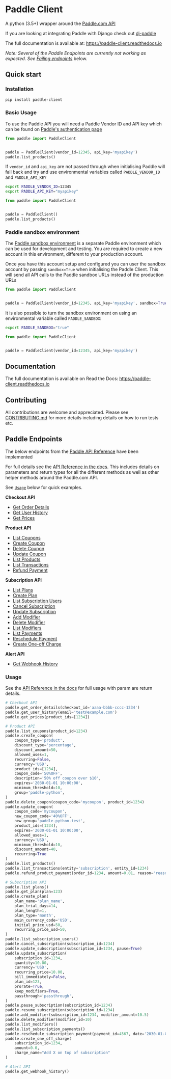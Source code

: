# Paddle Client

A python (3.5+) wrapper around the [Paddle.com API](https://developer.paddle.com/api-reference/intro)

If you are looking at integrating Paddle with Django check out [dj-paddle](https://github.com/paddle-python/dj-paddle)

The full documentation is available at: https://paddle-client.readthedocs.io

_Note: Several of the Paddle Endpoints are currently not working as expected. See [Failing endpoints](#failing-endpoints)_ below.

## Quick start

### Installation

```bash
pip install paddle-client
```


### Basic Usage

To use the Paddle API you will need a Paddle Vendor ID and API key which can be found on [Paddle's authentication page](https://vendors.paddle.com/authentication)

```python
from paddle import PaddleClient


paddle = PaddleClient(vendor_id=12345, api_key='myapikey')
paddle.list_products()
```

If `vendor_id` and `api_key` are not passed through when initialising Paddle will fall back and try and use environmental variables called `PADDLE_VENDOR_ID` and `PADDLE_API_KEY`
```bash
export PADDLE_VENDOR_ID=12345
export PADDLE_API_KEY="myapikey"
```

```python
from paddle import PaddleClient


paddle = PaddleClient()
paddle.list_products()
```


### Paddle sandbox environment

The [Paddle sandbox environment](https://developer.paddle.com/getting-started/sandbox) is a separate Paddle environment which can be used for development and testing. You are required to create a new account in this environment, different to your production account.

Once you have this account setup and configured you can user the sandbox account by passing `sandbox=True` when initialising the Paddle Client. This will send all API calls to the Paddle sandbox URLs instead of the production URLs

```python
from paddle import PaddleClient


paddle = PaddleClient(vendor_id=12345, api_key='myapikey', sandbox=True)
```

It is also possible to turn the sandbox environment on using an environmental variable called `PADDLE_SANDBOX`:
```bash
export PADDLE_SANDBOX="true"
```
```python
from paddle import PaddleClient


paddle = PaddleClient(vendor_id=12345, api_key='myapikey')
```

## Documentation

The full documentation is available on Read the Docs: https://paddle-client.readthedocs.io


## Contributing

All contributions are welcome and appreciated. Please see [CONTRIBUTING.md](https://github.com/paddle-python/paddle-client/blob/master/CONTRIBUTING.md) for more details including details on how to run tests etc.


## Paddle Endpoints

The below endpoints from the [Paddle API Reference](https://developer.paddle.com/api-reference) have been implemented

For full details see the [API Reference in the docs](https://paddle-client.readthedocs.io/en/latest/api_reference.html). This includes details on parameters and return types for all the different methods as well as other helper methods around the Paddle.com API.

See [`Usage`](#usage) below for quick examples.

**Checkout API**
* [Get Order Details](https://developer.paddle.com/api-reference/checkout-api/order-information/getorder)
* [Get User History](https://checkout.paddle.com/api/2.0/user/history)
* [Get Prices](https://developer.paddle.com/api-reference/checkout-api/prices/getprices)

**Product API**
* [List Coupons](https://developer.paddle.com/api-reference/product-api/coupons/listcoupons)
* [Create Coupon](https://developer.paddle.com/api-reference/product-api/coupons/createcoupon)
* [Delete Coupon](https://developer.paddle.com/api-reference/product-api/coupons/deletecoupon)
* [Update Coupon](https://developer.paddle.com/api-reference/product-api/coupons/updatecoupon)
* [List Products](https://developer.paddle.com/api-reference/product-api/products/getproducts)
* [List Transactions](https://developer.paddle.com/api-reference/product-api/transactions/listtransactions)
* [Refund Payment](https://developer.paddle.com/api-reference/product-api/payments/refundpayment)

**Subscription API**
* [List Plans](https://developer.paddle.com/api-reference/subscription-api/plans/listplans)
* [Create Plan](https://developer.paddle.com/api-reference/subscription-api/plans/createplan)
* [List Subscription Users](https://developer.paddle.com/api-reference/subscription-api/subscription-users/listusers)
* [Cancel Subscription](https://developer.paddle.com/api-reference/subscription-api/subscription-users/canceluser)
* [Update Subscription](https://developer.paddle.com/api-reference/subscription-api/subscription-users/updateuser)
* [Add Modifier](https://developer.paddle.com/api-reference/subscription-api/modifiers/createmodifier)
* [Delete Modifier](https://developer.paddle.com/api-reference/subscription-api/modifiers/deletemodifier)
* [List Modifiers](https://developer.paddle.com/api-reference/subscription-api/modifiers/listmodifiers)
* [List Payments](https://developer.paddle.com/api-reference/subscription-api/payments/listpayments)
* [Reschedule Payment](https://developer.paddle.com/api-reference/subscription-api/payments/updatepayment)
* [Create One-off Charge](https://developer.paddle.com/api-reference/subscription-api/one-off-charges/createcharge)

**Alert API**
* [Get Webhook History](https://developer.paddle.com/api-reference/alert-api/webhooks/webhooks)


### Usage

See the [API Reference in the docs](https://paddle-client.readthedocs.io/en/latest/api_reference.html) for full usage with param are return details.

```python
# Checkout API
paddle.get_order_details(checkout_id='aaaa-bbbb-cccc-1234')
paddle.get_user_history(email='test@example.com')
paddle.get_prices(product_ids=[1234])

# Product API
paddle.list_coupons(product_id=1234)
paddle.create_coupon(
    coupon_type='product',
    discount_type='percentage',
    discount_amount=50,
    allowed_uses=1,
    recurring=False,
    currency='USD',
    product_ids=[1234],
    coupon_code='50%OFF',
    description='50% off coupon over $10',
    expires='2030-01-01 10:00:00',
    minimum_threshold=10,
    group='paddle-python',
)
paddle.delete_coupon(coupon_code='mycoupon', product_id=1234)
paddle.update_coupon(
    coupon_code='mycoupon',
    new_coupon_code='40%OFF',
    new_group='paddle-python-test',
    product_ids=[1234],
    expires='2030-01-01 10:00:00',
    allowed_uses=1,
    currency='USD',
    minimum_threshold=10,
    discount_amount=40,
    recurring=True
)
paddle.list_products()
paddle.list_transactions(entity='subscription', entity_id=1234)
paddle.refund_product_payment(order_id=1234, amount=0.01, reason='reason')

# Subscription API
paddle.list_plans()
paddle.get_plan(plan=123)
paddle.create_plan(
    plan_name='plan_name',
    plan_trial_days=14,
    plan_length=1,
    plan_type='month',
    main_currency_code='USD',
    initial_price_usd=50,
    recurring_price_usd=50,
)
paddle.list_subscription_users()
paddle.cancel_subscription(subscription_id=1234)
paddle.update_subscription(subscription_id=1234, pause=True)
paddle.update_subscription(
    subscription_id=1234,
    quantity=10.00,
    currency='USD',
    recurring_price=10.00,
    bill_immediately=False,
    plan_id=123,
    prorate=True,
    keep_modifiers=True,
    passthrough='passthrough',
)
paddle.pause_subscription(subscription_id=1234)
paddle.resume_subscription(subscription_id=1234)
paddle.add_modifier(subscription_id=1234, modifier_amount=10.5)
paddle.delete_modifier(modifier_id=10)
paddle.list_modifiers()
paddle.list_subscription_payments()
paddle.reschedule_subscription_payment(payment_id=4567, date='2030-01-01')
paddle.create_one_off_charge(
    subscription_id=1234,
    amount=0.0,
    charge_name="Add X on top of subscription"
)

# Alert API
paddle.get_webhook_history()
```
